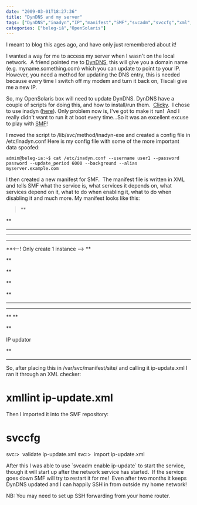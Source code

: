 ```yaml
---
date: "2009-03-01T18:27:36"
title: "DynDNS and my server"
tags: ["DynDNS","inadyn","IP","manifest","SMF","svcadm","svccfg","xml","xmllint"]
categories: ["beleg-iâ","OpenSolaris"]
---
```


I meant to blog this ages ago, and have only just remembered about it!

I wanted a way for me to access my server when I wasn't on the local network.  A friend pointed me to [DynDNS][1], this will give you a domain name (e.g. myname.something.com) which you can update to point to your IP.  However, you need a method for updating the DNS entry, this is needed because every time I switch off my modem and turn it back on, Tiscali give me a new IP.

So, my OpenSolaris box will need to update DynDNS.
DynDNS have a couple of scripts for doing this, and how to install/run them.  [Clicky][2].  I chose to use inadyn ([here][3]).
Only problem now is, I've got to make it run!  And I really didn't want to run it at boot every time...So it was an excellent excuse to play with [SMF][4]!

I moved the script to /lib/svc/method/inadyn-exe and created a config file in /etc/inadyn.conf
Here is my config file with some of the more important data spoofed:

`admin@beleg-ia:~$ cat /etc/inadyn.conf
--username user1
--password password
--update_period 6000
--background
--alias myserver.example.com`

I then created a new manifest for SMF.  The manifest file is written in XML and tells SMF what the service is, what services it depends on, what services depend on it, what to do when enabling it, what to do when disabling it and much more.
My manifest looks like this:
> **

**

****

****

****

**&lt;--! Only create 1 instance --&gt;
**

**


**

**


**

****
****

**
**

**


IP updator






**

****
So, after placing this in /var/svc/manifest/site/ and calling it ip-update.xml I ran it through an XML checker:
# xmllint ip-update.xml


Then I imported it into the SMF repository:
# svccfg
svc:&gt;  validate ip-update.xml
svc:&gt;  import ip-update.xml

After this I was able to use \`svcadm enable ip-update\` to start the service, though it will start up after the network service has started.  If the service goes down SMF will try to restart it for me!  Even after two months it keeps DynDNS updated and I can happily SSH in from outside my home network!

NB: You may need to set up SSH forwarding from your home router.

  [1]: http://dyndns.com/
  [2]: https://www.dyndns.com/support/clients/
  [3]: https://www.dyndns.com/support/clients/unix.html
  [4]: https://en.wikipedia.org/wiki/Service_Management_Facility
